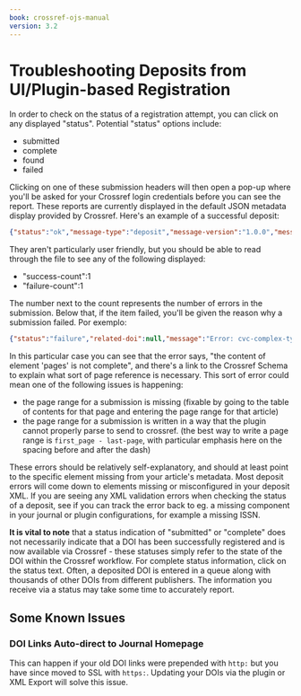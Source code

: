 ```yaml
---
book: crossref-ojs-manual
version: 3.2
---
```


# Troubleshooting Deposits from UI/Plugin-based Registration

In order to check on the status of a registration attempt, you can click on any displayed "status". Potential "status" options include:

- submitted
- complete
- found
- failed

Clicking on one of these submission headers will then open a pop-up where you'll be asked for your Crossref login credentials before you can see the report. These reports are currently displayed in the default JSON metadata display provided by Crossref. Here's an example of a successful deposit:

```JSON
{"status":"ok","message-type":"deposit","message-version":"1.0.0","message":{"handoff":{"try-count":1,"delay-millis":2718.2818284590453,"status":"completed","timestamp":1462884657918},"dois":["10.4138\/atlgeol.2015.017"],"parent":null,"filename":null,"submitted-at":"Tue May 10 08:50:57 EDT 2016","status":"completed","length":4368,"content-type":"application\/vnd.crossref.deposit+xml","pingback-url":null,"submission":{"submission-id":"1392711272","batch-id":"79bb76da-e0db-4bfb-9586-5f90ed6a9230","record-count":1,"success-count":1,"warning-count":0,"failure-count":0,"messages":[{"status":"success","related-doi":"10.4138\/atlgeol.2015.017","message":"Successfully updated","message-types":[]}]},"test":false,"owner":"atgeo","batch-id":"79bb76da-e0db-4bfb-9586-5f90ed6a9230"}}
```

They aren't particularly user friendly, but you should be able to read through the file to see any of the following displayed:

- "success-count":1
- "failure-count":1

The number next to the count represents the number of errors in the submission. Below that, if the item failed, you'll be given the reason why a submission failed. Por exemplo:

```JSON
{"status":"failure","related-doi":null,"message":"Error: cvc-complex-type.2.4.b: The content of element 'pages' is not complete. One of '{\"http:\/\/www.crossref.org\/schema\/4.3.6\":first_page}' is expected. Error: cvc-complex-type.2.4.b: The content of element 'pages' is not complete. One of '{\"http:\/\/www.crossref.org\/schema\/4.3.6\":first_page}' is expected.","message-types":[]}]},"test":false,"owner":"tesl","batch-id":"abd48f64-c670-4569-b3d7-e6249927f917"}
```

In this particular case you can see that the error says, "the content of element 'pages' is not complete", and there's a link to the Crossref Schema to explain what sort of page reference is necessary. This sort of error could mean one of the following issues is happening:

- the page range for a submission is missing (fixable by going to the table of contents for that page and entering the page range for that article)
- the page range for a submission is written in a way that the plugin cannot properly parse to send to crossref. (the best way to write a page range is `first_page - last-page`, with particular emphasis here on the spacing before and after the dash)

These errors should be relatively self-explanatory, and should at least point to the specific element missing from your article's metadata. Most deposit errors will come down to elements missing or misconfigured in your deposit XML. If you are seeing any XML validation errors when checking the status of a deposit, see if you can track the error back to eg. a missing component in your journal or plugin configurations, for example a missing ISSN.

**It is vital to note** that a status indication of "submitted" or "complete" does not necessarily indicate that a DOI has been successfully registered and is now available via Crossref - these statuses simply refer to the state of the DOI within the Crossref workflow. For complete status information, click on the status text. Often, a deposited DOI is entered in a queue along with thousands of other DOIs from different publishers. The information you receive via a status may take some time to accurately report.

## Some Known Issues

### DOI Links Auto-direct to Journal Homepage

This can happen if your old DOI links were prepended with `http:` but you have since moved to SSL with `https:`. Updating your DOIs via the plugin or XML Export will solve this issue.
